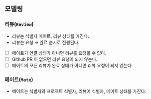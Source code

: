 ## 모델링
### 리뷰(`Review`)
- 리뷰는 식별자 메이트, 리뷰 상태를 가진다.
- 리뷰는 요청 ➜ 완료 순서로 진행된다.
- [ ] 메이트가 연결 상태가 아니면 리뷰를 요청할 수 없다.
- [ ] Github PR 이 없으면 리뷰 요청이 되지 않는다.
- [ ] 메이트의 모든 리뷰가 완료 상태가 아니면 리뷰 요청이 되지 않는다.

### 메이트(`Mate`)
- 메이트는 식별자와 프로젝트 식별자, 리뷰어 식별자, 메이트 상태를 가진다.
